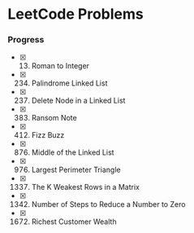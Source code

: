 # LeetCode Problems

### Progress

- [x] 13. Roman to Integer
- [x] 234. Palindrome Linked List
- [x] 237. Delete Node in a Linked List
- [x] 383. Ransom Note
- [x] 412. Fizz Buzz
- [x] 876. Middle of the Linked List
- [x] 976. Largest Perimeter Triangle
- [x] 1337. The K Weakest Rows in a Matrix
- [x] 1342. Number of Steps to Reduce a Number to Zero
- [x] 1672. Richest Customer Wealth